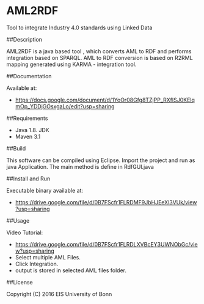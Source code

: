 # AML2RDF
Tool to integrate Industry 4.0 standards using Linked Data

##Description

AML2RDF is a java based tool , which converts AML to RDF and performs integration based on SPARQL. AML to RDF conversion is based on
R2RML mapping generated using KARMA - integration tool.

##Documentation

Available at:

* https://docs.google.com/document/d/1YoOr08Gfg8TZjPP_RXflSJ0KElqmOp_YDDjGOsxgaLo/edit?usp=sharing

##Requirements

* Java 1.8. JDK
* Maven 3.1

##Build

This software can be compiled using Eclipse. Import the project and run as java Application.
The main method is define in RdfGUI.java


##Install and Run

Executable binary available at:

* https://drive.google.com/file/d/0B7FScfr1FLRDMF9JbHJEeXl3VUk/view?usp=sharing

##Usage

Video Tutorial: 

* https://drive.google.com/file/d/0B7FScfr1FLRDLXVBcEY3UWNObGc/view?usp=sharing
* Select multiple AML Files.
* Click Integration.
* output is stored in selected AML files folder.

##License

Copyright (C) 2016 EIS University of Bonn
